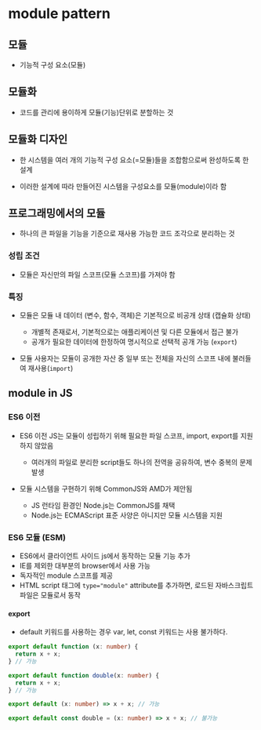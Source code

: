 # module pattern

## 모듈

- 기능적 구성 요소(모듈)

## 모듈화

- 코드를 관리에 용이하게 모듈(기능)단위로 분할하는 것

## 모듈화 디자인

- 한 시스템을 여러 개의 기능적 구성 요소(=모듈)들을 조합함으로써 완성하도록 한 설계

- 이러한 설계에 따라 만들어진 시스템을 구성요소를 모듈(module)이라 함

## 프로그래밍에서의 모듈

- 하나의 큰 파일을 기능을 기준으로 재사용 가능한 코드 조각으로 분리하는 것

### 성립 조건

- 모듈은 자신만의 파일 스코프(모듈 스코프)를 가져야 함

### 특징

- 모듈은 모듈 내 데이터 (변수, 함수, 객체)은 기본적으로 비공개 상태 (캡슐화 상태)

  - 개별적 존재로서, 기본적으로는 애플리케이션 및 다른 모듈에서 접근 불가
  - 공개가 필요한 데이터에 한정하여 명시적으로 선택적 공개 가능 (`export`)

- 모듈 사용자는 모듈이 공개한 자산 중 일부 또는 전체을 자신의 스코프 내에 불러들여 재사용(`import`)

## module in JS

### ES6 이전

- ES6 이전 JS는 모듈이 성립하기 위해 필요한 파일 스코프, import, export를 지원하지 않았음

  - 여러개의 파일로 분리한 script들도 하나의 전역을 공유하여, 변수 중복의 문제 발생

- 모듈 시스템을 구현하기 위해 CommonJS와 AMD가 제안됨
  - JS 런타임 환경인 Node.js는 CommonJS를 채택
  - Node.js는 ECMAScript 표준 사양은 아니지만 모듈 시스템을 지원

### ES6 모듈 (ESM)

- ES6에서 클라이언트 사이드 js에서 동작하는 모듈 기능 추가
- IE를 제외한 대부분의 browser에서 사용 가능
- 독자적인 module 스코프를 제공
- HTML script 태그에 `type="module"` attribute를 추가하면, 로드된 자바스크립트 파일은 모듈로서 동작

#### export

- default 키워드를 사용하는 경우 var, let, const 키워드는 사용 불가하다.

```ts
export default function (x: number) {
  return x + x;
} // 가능
```

```ts
export default function double(x: number) {
  return x + x;
} // 가능
```

```ts
export default (x: number) => x + x; // 가능
```

```ts
export default const double = (x: number) => x + x; // 불가능
```
